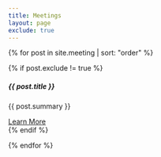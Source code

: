 ```yaml
---
title: Meetings
layout: page
exclude: true
---
```


{% for post in site.meeting | sort: "order" %}

{% if post.exclude != true %}

<div class="card shadow shadow-lg--hover mt-5">
              <div class="card-body">
                <div class="d-flex px-3">
                  <div>
                    <div class="icon icon-shape bg-gradient-success rounded-circle text-white">
                      <i class="ni ni-bulb-61"></i>
                    </div>
                  </div>
                  <div class="pl-4">
                    <h5 class="title text-success">{{ post.title }}</h5>
                    <p>{{ post.summary }}</p>
                    <a href="{{ post.url | prepend: site.baseurl }}" class="text-success">Learn More</a>
                  </div>
                </div>
              </div>
            </div>
{% endif %}
  
{% endfor %}